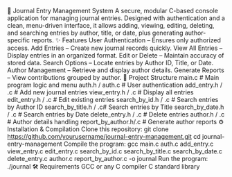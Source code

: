 📓 Journal Entry Management System
A secure, modular C-based console application for managing journal entries. Designed with authentication and a clean, menu-driven interface, it allows adding, viewing, editing, deleting, and searching entries by author, title, or date, plus generating author-specific reports.
✨ Features
User Authentication – Ensures only authorized access.
Add Entries – Create new journal records quickly.
View All Entries – Display entries in an organized format.
Edit or Delete – Maintain accuracy of stored data.
Search Options – Locate entries by Author ID, Title, or Date.
Author Management – Retrieve and display author details.
Generate Reports – View contributions grouped by author.
📂 Project Structure
main.c                # Main program logic and menu
auth.h / auth.c       # User authentication
add_entry.h / .c      # Add new journal entries
view_entry.h / .c     # Display all entries
edit_entry.h / .c     # Edit existing entries
search_by_id.h / .c   # Search entries by Author ID
search_by_title.h / .c# Search entries by Title
search_by_date.h / .c # Search entries by Date
delete_entry.h / .c   # Delete entries
author.h / .c         # Author details handling
report_by_author.h/.c # Generate author reports
⚙️ Installation & Compilation
Clone this repository:
git clone https://github.com/yourusername/journal-entry-management.git
cd journal-entry-management
Compile the program:
gcc main.c auth.c add_entry.c view_entry.c edit_entry.c search_by_id.c search_by_title.c search_by_date.c delete_entry.c author.c report_by_author.c -o journal
Run the program:
./journal
🛠 Requirements
GCC or any C compiler
C standard library
